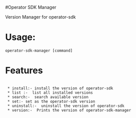 #Operator SDK Manager

Version Manager for operator-sdk

# Usage:
``
  operator-sdk-manager [command]
``

# Features

```

 * install:- install the version of operator-sdk
 * list :-  list all installed versions
 * search:-  search available version
 * set:- set as the operator-sdk version
 * uninstall:-  uninstall the version of operator-sdk
 * version:-  Prints the version of operator-sdk-manager
 ```